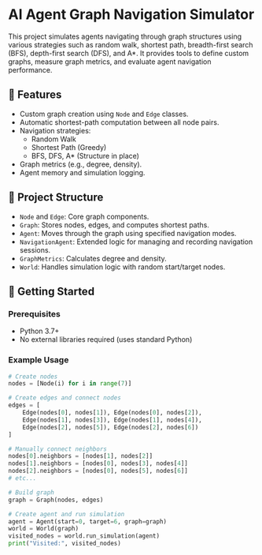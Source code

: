 # AI Agent Graph Navigation Simulator

This project simulates agents navigating through graph structures using various strategies such as random walk, shortest path, breadth-first search (BFS), depth-first search (DFS), and A*. It provides tools to define custom graphs, measure graph metrics, and evaluate agent navigation performance.

## 📌 Features

- Custom graph creation using `Node` and `Edge` classes.
- Automatic shortest-path computation between all node pairs.
- Navigation strategies:
  - Random Walk
  - Shortest Path (Greedy)
  - BFS, DFS, A* (Structure in place)
- Graph metrics (e.g., degree, density).
- Agent memory and simulation logging.

## 📁 Project Structure

- `Node` and `Edge`: Core graph components.
- `Graph`: Stores nodes, edges, and computes shortest paths.
- `Agent`: Moves through the graph using specified navigation modes.
- `NavigationAgent`: Extended logic for managing and recording navigation sessions.
- `GraphMetrics`: Calculates degree and density.
- `World`: Handles simulation logic with random start/target nodes.

## 🚀 Getting Started

### Prerequisites

- Python 3.7+
- No external libraries required (uses standard Python)

### Example Usage

```python
# Create nodes
nodes = [Node(i) for i in range(7)]

# Create edges and connect nodes
edges = [
    Edge(nodes[0], nodes[1]), Edge(nodes[0], nodes[2]),
    Edge(nodes[1], nodes[3]), Edge(nodes[1], nodes[4]),
    Edge(nodes[2], nodes[5]), Edge(nodes[2], nodes[6])
]

# Manually connect neighbors
nodes[0].neighbors = [nodes[1], nodes[2]]
nodes[1].neighbors = [nodes[0], nodes[3], nodes[4]]
nodes[2].neighbors = [nodes[0], nodes[5], nodes[6]]
# etc...

# Build graph
graph = Graph(nodes, edges)

# Create agent and run simulation
agent = Agent(start=0, target=6, graph=graph)
world = World(graph)
visited_nodes = world.run_simulation(agent)
print("Visited:", visited_nodes)
